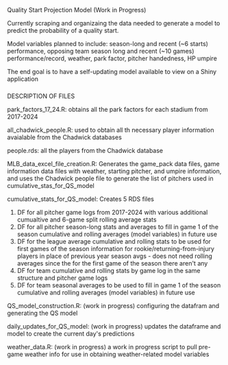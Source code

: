 Quality Start Projection Model (Work in Progress)

Currently scraping and organizaing the data needed to generate a model to predict the probability of a quality start.

Model variables planned to include: season-long and recent (~6 starts) performance, opposing team season long and recent (~10 games) performance/record, weather, park factor, pitcher handedness, HP umpire

The end goal is to have a self-updating model available to view on a Shiny application

###

DESCRIPTION OF FILES

park_factors_17_24.R: obtains all the park factors for each stadium from 2017-2024

all_chadwick_people.R: used to obtain all th necessary player information avaialable from the Chadwick databases

people.rds: all the players from the Chadwick database

MLB_data_excel_file_creation.R: Generates the game_pack data files, game information data files with weather, starting pitcher, and umpire information, and uses the Chadwick people file to generate the list of pitchers used in cumulative_stas_for_QS_model

cumulative_stats_for_QS_model:  Creates 5 RDS files
  1) DF for all pitcher game logs from 2017-2024 with various additional cumualtive and 6-game split rolling average stats
  2) DF for all pitcher season-long stats and averages to fill in game 1 of the season cumulative and rolling averages (model variables) in future use 
  3) DF for the league average cumulative and rolling stats to be used for first games of the season information for rookie/returning-from-injury players in place of previous year season avgs
    - does not need rolling averages since the for the first game of the season there aren't any   
  4) DF for team cumulative and rolling stats by game log in the same structure and pitcher game logs
  5) DF for team seasonal averages to be used to fill in game 1 of the season cumulative and rolling averages (model variables) in future use 

QS_model_construction.R: (work in progress) configuring the datafram and generating the QS model

daily_updates_for_QS_model: (work in progress) updates the dataframe and model to create the current day's predictions

weather_data.R: (work in progress) a work in progress script to pull pre-game weather info for use in obtaining weather-related model variables

